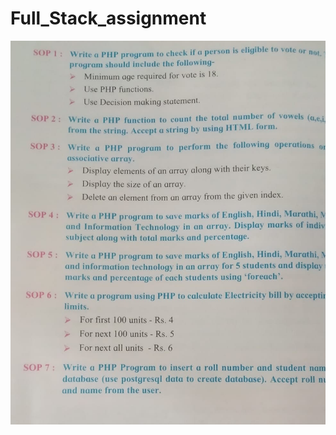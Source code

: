 # Full_Stack_assignment

![assignment](https://github.com/govindaR987/Full_Stack_assignment/blob/main/serverside%20scripting.jpg)

